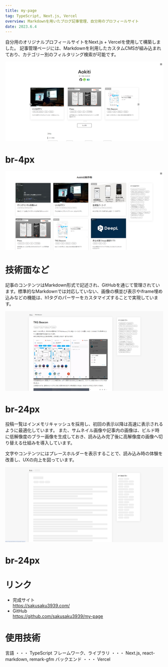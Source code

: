 ```yaml
---
title: my-page
tag: TypeScript, Next.js, Vercel
overview: Markdownを用いたブログ記事管理、自分用のプロフィールサイト
date: 2023.6.4
---
```


自分用のオリジナルプロフィールサイトをNext.js + Vercelを使用して構築しました。
記事管理ページには、Markdownを利用したカスタムCMSが組み込まれており、カテゴリー別のフィルタリング検索が可能です。

![](/public/posts/my-page/screenshot1.png)
# br-4px
![](/public/posts/my-page/screenshot2.png)

# 技術面など
記事のコンテンツはMarkdown形式で記述され、GitHubを通じて管理されています。標準的なMarkdownでは対応していない、画像の横並び表示やiframe埋め込みなどの機能は、h1タグのパーサーをカスタマイズすることで実現しています。

![](/public/posts/my-page/screenshot3.png)
# br-24px

投稿一覧はインメモリキャッシュを採用し、初回の表示以降は高速に表示されるように最適化しています。
また、サムネイル画像や記事内の画像は、ビルド時に低解像度のブラー画像を生成しておき、読み込み完了後に高解像度の画像へ切り替える仕組みを導入しています。

文字やコンテンツにはプレースホルダーを表示することで、読み込み時の体験を改善し、UXの向上を図っています。

![](/public/posts/my-page/screenshot4.png)
# br-24px


# リンク
- 完成サイト  
  https://sakusaku3939.com/
- GitHub  
  https://github.com/sakusaku3939/my-page


# 使用技術
言語 ・・・ TypeScript
フレームワーク、ライブラリ ・・・ Next.js, react-markdown, remark-gfm
バックエンド ・・・ Vercel